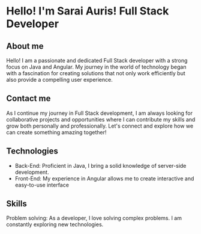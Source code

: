 # Hello! I'm Sarai Auris! Full Stack Developer

## About me
Hello! I am a passionate and dedicated Full Stack developer with a strong focus on Java and Angular. My journey in the world of technology began with a fascination for creating solutions that not only work efficiently but also provide a compelling user experience.

## Contact me
As I continue my journey in Full Stack development, I am always looking for collaborative projects and opportunities where I can contribute my skills and grow both personally and professionally. Let's connect and explore how we can create something amazing together!

## Technologies
- Back-End: Proficient in Java, I bring a solid knowledge of server-side development.
- Front-End: My experience in Angular allows me to create interactive and easy-to-use interface

## Skills
Problem solving: As a developer, I love solving complex problems. I am constantly exploring new technologies.



